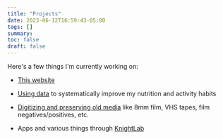 ```yaml
---
title: "Projects"
date: 2023-06-12T16:59:43-05:00
tags: []
summary:
toc: false
draft: false
---
```


Here's a few things I'm currently working on:

- [This website](/tools/)

- [Using data](http://www.markwk.com/data-analysis-for-apple-health.html) to systematically improve my nutrition and activity habits

- [Digitizing and preserving old media](https://knightlab.film/) like 8mm film, VHS tapes, film negatives/positives, etc.

- Apps and various things through [KnightLab](https://knightlab.co)